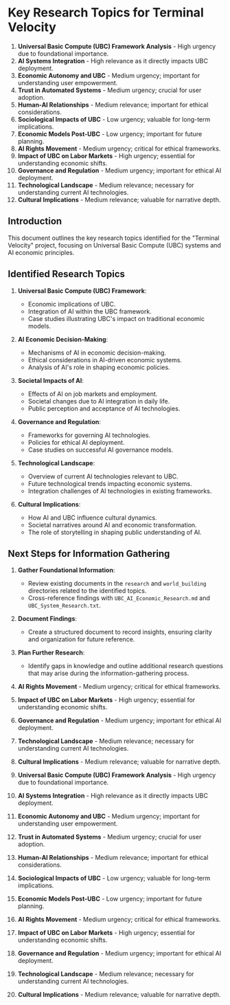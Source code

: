 # Key Research Topics for Terminal Velocity

1. **Universal Basic Compute (UBC) Framework Analysis** - High urgency due to foundational importance.
2. **AI Systems Integration** - High relevance as it directly impacts UBC deployment.
3. **Economic Autonomy and UBC** - Medium urgency; important for understanding user empowerment.
4. **Trust in Automated Systems** - Medium urgency; crucial for user adoption.
5. **Human-AI Relationships** - Medium relevance; important for ethical considerations.
6. **Sociological Impacts of UBC** - Low urgency; valuable for long-term implications.
7. **Economic Models Post-UBC** - Low urgency; important for future planning.
8. **AI Rights Movement** - Medium urgency; critical for ethical frameworks.
9. **Impact of UBC on Labor Markets** - High urgency; essential for understanding economic shifts.
10. **Governance and Regulation** - Medium urgency; important for ethical AI deployment.
11. **Technological Landscape** - Medium relevance; necessary for understanding current AI technologies.
12. **Cultural Implications** - Medium relevance; valuable for narrative depth.

## Introduction
This document outlines the key research topics identified for the "Terminal Velocity" project, focusing on Universal Basic Compute (UBC) systems and AI economic principles.

## Identified Research Topics

1. **Universal Basic Compute (UBC) Framework**:
   - Economic implications of UBC.
   - Integration of AI within the UBC framework.
   - Case studies illustrating UBC's impact on traditional economic models.

2. **AI Economic Decision-Making**:
   - Mechanisms of AI in economic decision-making.
   - Ethical considerations in AI-driven economic systems.
   - Analysis of AI's role in shaping economic policies.

3. **Societal Impacts of AI**:
   - Effects of AI on job markets and employment.
   - Societal changes due to AI integration in daily life.
   - Public perception and acceptance of AI technologies.

4. **Governance and Regulation**:
   - Frameworks for governing AI technologies.
   - Policies for ethical AI deployment.
   - Case studies on successful AI governance models.

5. **Technological Landscape**:
   - Overview of current AI technologies relevant to UBC.
   - Future technological trends impacting economic systems.
   - Integration challenges of AI technologies in existing frameworks.

6. **Cultural Implications**:
   - How AI and UBC influence cultural dynamics.
   - Societal narratives around AI and economic transformation.
   - The role of storytelling in shaping public understanding of AI.

## Next Steps for Information Gathering
1. **Gather Foundational Information**:
   - Review existing documents in the `research` and `world_building` directories related to the identified topics.
   - Cross-reference findings with `UBC_AI_Economic_Research.md` and `UBC_System_Research.txt`.

2. **Document Findings**:
   - Create a structured document to record insights, ensuring clarity and organization for future reference.

3. **Plan Further Research**:
   - Identify gaps in knowledge and outline additional research questions that may arise during the information-gathering process.
8. **AI Rights Movement** - Medium urgency; critical for ethical frameworks.
9. **Impact of UBC on Labor Markets** - High urgency; essential for understanding economic shifts.
10. **Governance and Regulation** - Medium urgency; important for ethical AI deployment.
11. **Technological Landscape** - Medium relevance; necessary for understanding current AI technologies.
12. **Cultural Implications** - Medium relevance; valuable for narrative depth.

1. **Universal Basic Compute (UBC) Framework Analysis** - High urgency due to foundational importance.
2. **AI Systems Integration** - High relevance as it directly impacts UBC deployment.
3. **Economic Autonomy and UBC** - Medium urgency; important for understanding user empowerment.
4. **Trust in Automated Systems** - Medium urgency; crucial for user adoption.
5. **Human-AI Relationships** - Medium relevance; important for ethical considerations.
6. **Sociological Impacts of UBC** - Low urgency; valuable for long-term implications.
7. **Economic Models Post-UBC** - Low urgency; important for future planning.
8. **AI Rights Movement** - Medium urgency; critical for ethical frameworks.
9. **Impact of UBC on Labor Markets** - High urgency; essential for understanding economic shifts.
10. **Governance and Regulation** - Medium urgency; important for ethical AI deployment.
11. **Technological Landscape** - Medium relevance; necessary for understanding current AI technologies.
12. **Cultural Implications** - Medium relevance; valuable for narrative depth.
